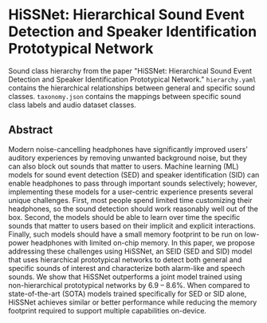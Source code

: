 # HiSSNet: Hierarchical Sound Event Detection and Speaker Identification Prototypical Network

Sound class hierarchy from the paper "HiSSNet: Hierarchical Sound Event Detection and Speaker Identification Prototypical Network." `hierarchy.yaml` contains the hierarchical relationships between general and specific sound classes. `taxonomy.json` contains the mappings between specific sound class labels and audio dataset classes.

## Abstract

Modern noise-cancelling headphones have significantly improved users’ auditory experiences by removing unwanted background noise, but they can also block out sounds that matter to users. Machine learning (ML) models for sound event detection (SED) and speaker identification (SID) can enable headphones to pass through important sounds selectively; however, implementing these models for a user-centric experience presents several unique challenges. First, most people spend limited time customizing their headphones, so the sound detection should work reasonably well out of the box. Second, the models should be able to learn over time the specific sounds that matter to users based on their implicit and explicit interactions. Finally, such models should have a small memory footprint to be run on low-power headphones with limited on-chip memory. In this paper, we propose addressing these challenges using HiSSNet, an SEID (SED and SID) model that uses hierarchical prototypical networks to detect both general and specific sounds of interest and characterize both alarm-like and speech sounds. We show that HiSSNet outperforms a joint model trained using non-hierarchical prototypical networks by 6.9 – 8.6%. When compared to state-of-the-art (SOTA) models trained specifically for SED or SID alone, HiSSNet achieves similar or better performance while reducing the memory footprint required to support multiple capabilities on-device. 
